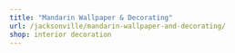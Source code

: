 ```yaml
---
title: "Mandarin Wallpaper & Decorating"
url: /jacksonville/mandarin-wallpaper-and-decorating/
shop: interior decoration
---
```

